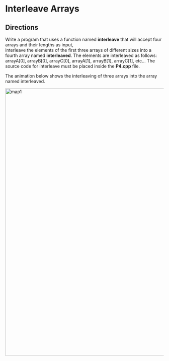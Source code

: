 # Interleave Arrays

## Directions
Write a program that uses a function named <b>interleave</b> that will accept four arrays and their lengths as input,  
interleave the elements of the first three arrays of different sizes into a fourth array named <b>interleaved</b>. 
The elements are interleaved as follows: arrayA[0], arrayB[0], arrayC[0], arrayA[1], arrayB[1], arrayC[1], etc... 
The source code for interleave must be placed inside the <b>P4.cpp</b> file.

The animation below shows the interleaving of three arrays into the array named interleaved.   

<img src="Interleaved.gif" alt="map1" width="850">
